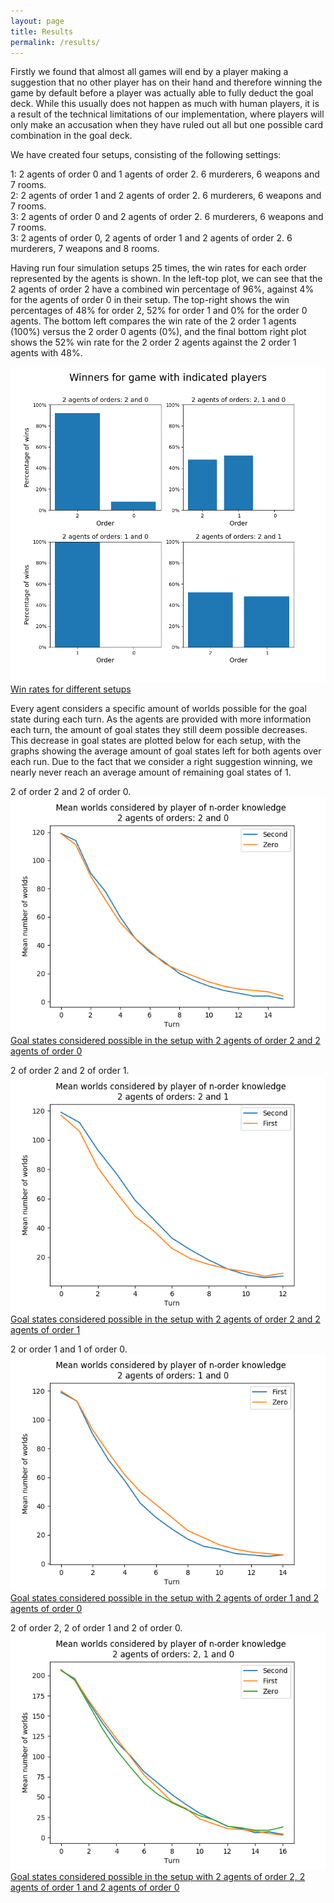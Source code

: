 ```yaml
---
layout: page
title: Results
permalink: /results/
---
```


Firstly we found that almost all games will end by a player making a suggestion that no other player has on their hand and therefore winning the game by default before a player was actually able to fully deduct the goal deck. While this usually does not happen as much with human players, it is a result of the technical limitations of our implementation, where players will only make an accusation when they have ruled out all but one possible card combination in the goal deck.

We have created four setups, consisting of the following settings:

1:    2 agents of order 0 and 1 agents of order 2. 6 murderers, 6 weapons and 7 rooms.  
2:    2 agents of order 1 and 2 agents of order 2. 6 murderers, 6 weapons and 7 rooms.  
3:    2 agents of order 0 and 2 agents of order 2. 6 murderers, 6 weapons and 7 rooms.  
3:    2 agents of order 0, 2 agents of order 1 and 2 agents of order 2. 6 murderers, 7 weapons and 8 rooms.  

Having run four simulation setups 25 times, the win rates for each order represented by the agents is shown. In the left-top plot, we can see that the 2 agents of order 2 have a combined win percentage of 96%, against 4% for the agents of order 0 in their setup. The top-right shows the win percentages of 48% for order 2, 52% for order 1 and 0% for the order 0 agents. The bottom left compares the win rate of the 2 order 1 agents (100%) versus the 2 order 0 agents (0%), and the final bottom right plot shows the 52% win rate for the 2 order 2 agents against the 2 order 1 agents with 48%.

[![](/docs/assets/win_rates_order.png)Win rates for different setups](/docs/assets/win_rates_order.png)


Every agent considers a specific amount of worlds possible for the goal state during each turn. As the agents are provided with more information each turn, the amount of goal states they still deem possible decreases. This decrease in goal states are plotted below for each setup, with the graphs showing the average amount of goal states left for both agents over each run. Due to the fact that we consider a right suggestion winning, we nearly never reach an average amount of remaining goal states of 1. 


2 of order 2 and 2 of order 0.
[![](/plots/2200plot.png)Goal states considered possible in the setup with 2 agents of order 2 and 2 agents of order 0](/plots/2200plot.png)


2 of order 2 and 2 of order 1.
[![](/plots/2211plot.png)Goal states considered possible in the setup with 2 agents of order 2 and 2 agents of order 1](/plots/2211plot.png)


2 or order 1 and 1 of order 0.
[![](/plots/1100plot.png)Goal states considered possible in the setup with 2 agents of order 1 and 2 agents of order 0](/plots/1100plot.png)


2 of order 2, 2 of order 1 and 2 of order 0.
[![](/plots/221100plot.png)Goal states considered possible in the setup with 2 agents of order 2, 2 agents of order 1 and 2 agents of order 0](/plots/221100plot.png)



